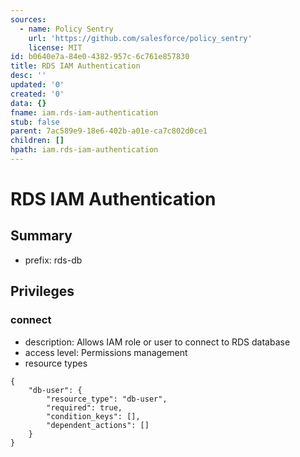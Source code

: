 ```yaml
---
sources:
  - name: Policy Sentry
    url: 'https://github.com/salesforce/policy_sentry'
    license: MIT
id: b0640e7a-84e0-4382-957c-6c761e857830
title: RDS IAM Authentication
desc: ''
updated: '0'
created: '0'
data: {}
fname: iam.rds-iam-authentication
stub: false
parent: 7ac589e9-18e6-402b-a01e-ca7c802d0ce1
children: []
hpath: iam.rds-iam-authentication
---
```

# RDS IAM Authentication

## Summary

- prefix: rds-db

## Privileges

### connect

- description: Allows IAM role or user to connect to RDS database
- access level: Permissions management
- resource types

```
{
    "db-user": {
        "resource_type": "db-user",
        "required": true,
        "condition_keys": [],
        "dependent_actions": []
    }
}
```
